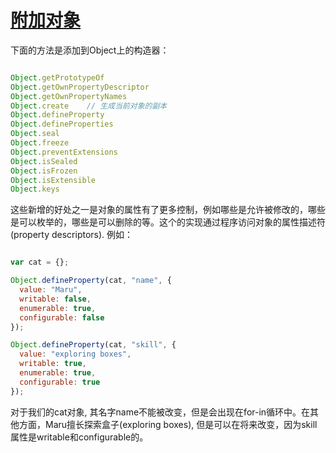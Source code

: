 # [附加对象](https://developer.mozilla.org/zh-CN/docs/Web/JavaScript/Reference/Global_Objects/Object)

下面的方法是添加到Object上的构造器：


```js

Object.getPrototypeOf
Object.getOwnPropertyDescriptor
Object.getOwnPropertyNames
Object.create    // 生成当前对象的副本
Object.defineProperty
Object.defineProperties
Object.seal
Object.freeze
Object.preventExtensions
Object.isSealed
Object.isFrozen
Object.isExtensible
Object.keys

```

这些新增的好处之一是对象的属性有了更多控制，例如哪些是允许被修改的，哪些是可以枚举的，哪些是可以删除的等。这个的实现通过程序访问对象的属性描述符(property descriptors). 例如：



```js

var cat = {};

Object.defineProperty(cat, "name", {
  value: "Maru",
  writable: false,
  enumerable: true,
  configurable: false
});

Object.defineProperty(cat, "skill", {
  value: "exploring boxes",
  writable: true,
  enumerable: true,
  configurable: true
});

```
对于我们的cat对象, 其名字name不能被改变，但是会出现在for-in循环中。在其他方面，Maru擅长探索盒子(exploring boxes), 但是可以在将来改变，因为skill属性是writable和configurable的。



